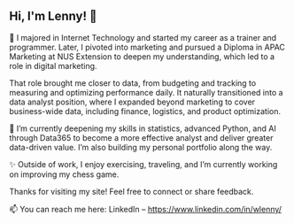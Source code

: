 ## Hi, I'm Lenny! 👋

💬 I majored in Internet Technology and started my career as a trainer and programmer. Later, I pivoted into marketing and pursued a Diploma in APAC Marketing at NUS Extension to deepen my understanding, which led to a role in digital marketing.

That role brought me closer to data, from budgeting and tracking to measuring and optimizing performance daily. It naturally transitioned into a data analyst position, where I expanded beyond marketing to cover business-wide data, including finance, logistics, and product optimization.

🌱 I’m currently deepening my skills in statistics, advanced Python, and AI through Data365 to become a more effective analyst and deliver greater data-driven value. I’m also building my personal portfolio along the way.

✨ Outside of work, I enjoy exercising, traveling, and I’m currently working on improving my chess game.

Thanks for visiting my site! Feel free to connect or share feedback.

📫 You can reach me here:
LinkedIn – https://www.linkedin.com/in/wlenny/

<!--
**wlennyw/wlennyw** is a ✨ _special_ ✨ repository because its `README.md` (this file) appears on your GitHub profile.

Here are some ideas to get you started:

- 🔭 I’m currently working on ...
- 🌱 I’m currently learning ...
- 👯 I’m looking to collaborate on ...
- 🤔 I’m looking for help with ...
- 💬 Ask me about ...
- 📫 How to reach me: ...
- 😄 Pronouns: ...
- ⚡ Fun fact: ...
-->

